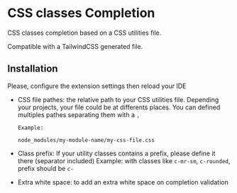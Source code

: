 # CSS classes Completion

CSS classes completion based on a CSS utilities file.

Compatible with a TailwindCSS generated file.

## Installation

Please, configure the extension settings then reload your IDE

- CSS file pathes: the relative path to your CSS utilities file. Depending your projects, your file could be at differents places. You can defined multiples pathes separating them with a `,`

  ```
  Example:

  node_modules/my-module-name/my-css-file.css
  ```

- Class prefix: If your utility classes contains a prefix, please define it there (separator included)
  Example: with classes like `c-mr-sm`, `c-rounded`, prefix should be `c-`
- Extra white space: to add an extra white space on completion validation
